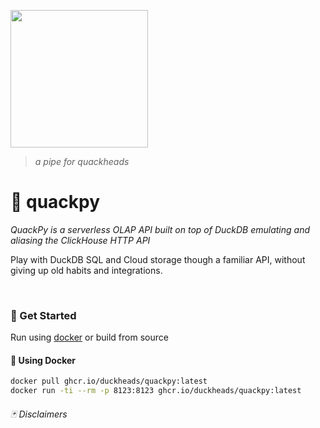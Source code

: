 <a href="https://quackpipe.fly.dev" target="_blank"><img src="https://user-images.githubusercontent.com/1423657/231310060-aae46ee6-c748-44c9-905e-20a4eba0a814.png" width=220 /></a>

> _a pipe for quackheads_

# :baby_chick: quackpy

_QuackPy is a serverless OLAP API built on top of DuckDB emulating and aliasing the ClickHouse HTTP API_

Play with DuckDB SQL and Cloud storage though a familiar API, without giving up old habits and integrations.



<br>

### :seedling: Get Started
Run using [docker](https://github.com/duckheads/quackpy/pkgs/container/quackpy) or build from source

#### 🐋 Using Docker
```bash
docker pull ghcr.io/duckheads/quackpy:latest
docker run -ti --rm -p 8123:8123 ghcr.io/duckheads/quackpy:latest
```







###### :black_joker: Disclaimers 

[^1]: DuckDB ® is a trademark of DuckDB Foundation. All rights reserved by their respective owners.
[^2]: ClickHouse ® is a trademark of ClickHouse Inc. No direct affiliation or endorsement.
[^3]: Released under the MIT license. See LICENSE for details. All rights reserved by their respective owners.
